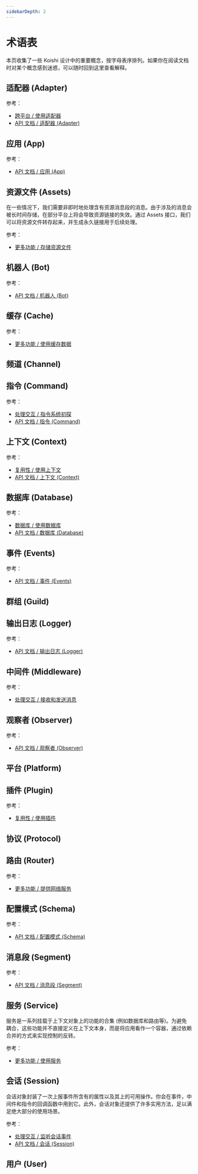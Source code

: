```yaml
---
sidebarDepth: 2
---
```


# 术语表

本页收集了一些 Koishi 设计中的重要概念，按字母表序排列。如果你在阅读文档时对某个概念感到迷惑，可以随时回到这里查看解释。

## 适配器 (Adapter)

参考：

- [跨平台 / 使用适配器](../adapter/adapter.md)
- [API 文档 / 适配器 (Adapter)](../../api/core/adapter.md)

## 应用 (App)

参考：

- [API 文档 / 应用 (App)](../../api/core/app.md)

## 资源文件 (Assets)

在一些情况下，我们需要非即时地处理含有资源消息段的消息。由于涉及的消息会被长时间存储，在部分平台上将会导致资源链接的失效。通过 Assets 接口，我们可以将资源文件转存起来，并生成永久链接用于后续处理。

参考：

- [更多功能 / 存储资源文件](../service/assets.md)

## 机器人 (Bot)

参考：

- [API 文档 / 机器人 (Bot)](../../api/core/bot.md)

## 缓存 (Cache)

参考：

- [更多功能 / 使用缓存数据](../service/cache.md)

## 频道 (Channel)

## 指令 (Command)

参考：

- [处理交互 / 指令系统初探](../message/command.md)
- [API 文档 / 指令 (Command)](../../api/core/command.md)

## 上下文 (Context)

参考：

- [复用性 / 使用上下文](../plugin/context.md)
- [API 文档 / 上下文 (Context)](../../api/core/context.md)

## 数据库 (Database)

参考：

- [数据库 / 使用数据库](../database/database.md)
- [API 文档 / 数据库 (Database)](../../api/core/database.md)

## 事件 (Events)

参考：

- [API 文档 / 事件 (Events)](../../api/core/events.md)

## 群组 (Guild)

## 输出日志 (Logger)

参考：

- [API 文档 / 输出日志 (Logger)](../../api/utils/logger.md)

## 中间件 (Middleware)

参考：

- [处理交互 / 接收和发送消息](../message/middleware.md)

## 观察者 (Observer)

参考：

- [API 文档 / 观察者 (Observer)](../../api/utils/observer.md)

## 平台 (Platform)

## 插件 (Plugin)

参考：

- [复用性 / 使用插件](../plugin/plugin.md)

## 协议 (Protocol)

## 路由 (Router)

参考：

- [更多功能 / 提供网络服务](../service/router.md)

## 配置模式 (Schema)

参考：

- [API 文档 / 配置模式 (Schema)](../../api/utils/schema.md)

## 消息段 (Segment)

参考：

- [API 文档 / 消息段 (Segment)](../../api/utils/segment.md)

## 服务 (Service)

服务是一系列挂载于上下文对象上的功能的合集 (例如数据库和路由等)。为避免耦合，这些功能并不直接定义在上下文本身，而是将应用看作一个容器，通过依赖合并的方式来实现控制的反转。

参考：

- [更多功能 / 使用服务](../service/)

## 会话 (Session)

会话对象封装了一次上报事件所含有的属性以及其上的可用操作。你会在事件，中间件和指令的回调函数中用到它。此外，会话对象还提供了许多实用方法，足以满足绝大部分的使用场景。

参考：

- [处理交互 / 监听会话事件](../message/session.md)
- [API 文档 / 会话 (Session)](../../api/core/session.md)

## 用户 (User)
